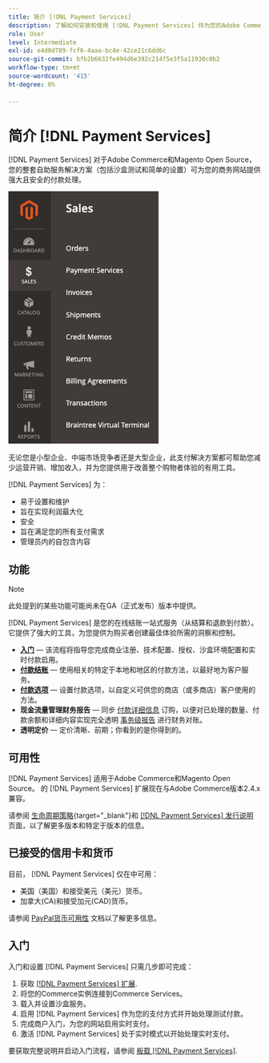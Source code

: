 ```yaml
---
title: 简介 [!DNL Payment Services]
description: 了解如何安装和使用 [!DNL Payment Services] 作为您的Adobe Commerce和Magento Open Source网站的统包式、强大且安全的支付处理解决方案。
role: User
level: Intermediate
exl-id: e4d8d789-fcf6-4aaa-bc4e-42ce21c6dd6c
source-git-commit: bfb2b6632fe494d6e392c214f5e3f5a11930c0b2
workflow-type: tm+mt
source-wordcount: '415'
ht-degree: 0%

---
```


# 简介 [!DNL Payment Services]

[!DNL Payment Services] 对于Adobe Commerce和Magento Open Source，您的整套自助服务解决方案（包括沙盒测试和简单的设置）可为您的商务网站提供强大且安全的付款处理。

![[!DNL Payment Services] 扩展管理员视图](assets/admin-view.png)

无论您是小型企业、中端市场竞争者还是大型企业，此支付解决方案都可帮助您减少运营开销、增加收入，并为您提供用于改善整个购物者体验的有用工具。

[!DNL Payment Services] 为：

* 易于设置和维护
* 旨在实现利润最大化
* 安全
* 旨在满足您的所有支付需求
* 管理员内的自包含内容

## 功能

>[!NOTE]
>
>此处提到的某些功能可能尚未在GA（正式发布）版本中提供。

[!DNL Payment Services] 是您的在线结账一站式服务（从结算和退款到付款）。 它提供了强大的工具，为您提供为购买者创建最佳体验所需的洞察和控制。

* [**入门**](onboard.md) — 该流程将指导您完成商业注册、技术配置、授权、沙盒环境配置和实时付款启用。
* [**付款结账**](configure-dashboard.md) — 使用相关的特定于本地和地区的付款方法，以最好地为客户服务。
* [**付款选项**](payments-options.md) — 设置付款选项，以自定义可供您的商店（或多商店）客户使用的方法。
* **现金流量管理财务报告** — 同步 [付款详细信息](order-payment-status.md) 订购，以便对已处理的数量、付款余额和详细内容实现完全透明 [事务级报告](payouts.md) 进行财务对账。
* **透明定价** — 定价清晰、前期；你看到的是你得到的。

## 可用性

[!DNL Payment Services] 适用于Adobe Commerce和Magento Open Source。 的 [!DNL Payment Services] 扩展现在与Adobe Commerce版本2.4.x兼容。

请参阅 [生命周期策略](https://devdocs.magento.com/release/lifecycle-policy.html){target=&quot;_blank&quot;}和 [[!DNL Payment Services] 发行说明](release-notes.md) 页面，以了解更多版本和特定于版本的信息。

## 已接受的信用卡和货币

目前， [!DNL Payment Services] 仅在中可用：

* 美国（美国）和接受美元（美元）货币。
* 加拿大(CA)和接受加元(CAD)货币。

请参阅 [PayPal货币可用性](https://developer.paypal.com/docs/platforms/checkout/reference/country-availability-advanced-cards/) 文档以了解更多信息。

## 入门

入门和设置 [!DNL Payment Services] 只需几步即可完成：

1. 获取 [[!DNL Payment Services] 扩展](install.md).
1. 将您的Commerce实例连接到Commerce Services。
1. 载入并设置沙盒服务。
1. 启用 [!DNL Payment Services] 作为您的支付方式并开始处理测试付款。
1. 完成商户入门，为您的网站启用实时支付。
1. 激活 [!DNL Payment Services] 处于实时模式以开始处理实时支付。

要获取完整说明并启动入门流程，请参阅 [板载 [!DNL Payment Services]](onboard.md).
